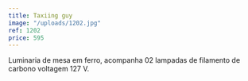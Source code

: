 ```yaml
---
title: Taxiing guy
image: "/uploads/1202.jpg"
ref: 1202
price: 595
---
```


Luminaria de mesa em ferro, acompanha 02 lampadas de filamento de carbono voltagem 127 V.
